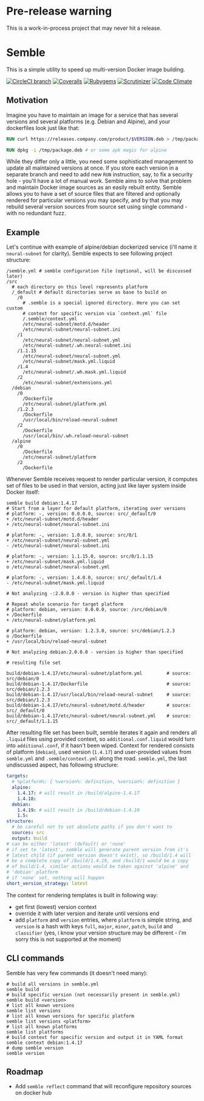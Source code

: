 # Pre-release warning

This is a work-in-process project that may never hit a release.

# Semble

This is a simple utility to speed up multi-version Docker image 
building.

[![CircleCI branch](https://img.shields.io/circleci/project/github/etki/semble/master.svg?style=flat-square)](https://circleci.com/gh/etki/semble/tree/master)
[![Coveralls](https://img.shields.io/coveralls/etki/semble.svg?style=flat-square)](https://coveralls.io/github/etki/semble)
[![Rubygems](https://img.shields.io/gem/v/semble.svg?style=flat-square)](https://rubygems.org/gems/semble)
[![Scrutinizer](https://img.shields.io/scrutinizer/g/etki/semble.svg?style=flat-square)](https://scrutinizer-ci.com/g/etki/semble/)
[![Code Climate](https://img.shields.io/codeclimate/github/etki/semble.svg?style=flat-square)](https://codeclimate.com/github/etki/semble)

## Motivation

Imagine you have to maintain an image for a service that has 
several versions and several platforms (e.g. Debian and Alpine), and 
your dockerfiles look just like that:

```dockerfile
RUN curl https://releases.company.com/product/$VERSION.deb > /tmp/package.deb

RUN dpkg -i /tmp/package.deb # or some apk magic for alpine
```

While they differ only a little, you need some sophisticated management
to update all maintained versions at once. If you store each version in
a separate branch and need to add new `RUN` instruction, say, to fix a
security hole - you'll have a lot of manual work. Semble aims to solve 
that problem and maintain Docker image sources as an easily rebuilt
entity. Semble allows you to have a set of source files that are 
filtered and optionally rendered for particular versions you may 
specify, and by that you may rebuild several version sources from 
source set using single command - with no redundant fuzz.

## Example

Let's continue with example of alpine/debian dockerized service (i'll
name it `neural-subnet` for clarity). Semble expects to see following 
project structure:

```
/semble.yml # semble configuration file (optional, will be discussed later)
/src
  # each directory on this level represents platform
  /_default # default directories serve as base to build on
    /0
      # .semble is a special ignored directory. Here you can set custom 
      # context for specific version via `context.yml` file
      /.semble/context.yml
      /etc/neural-subnet/motd.d/header
      /etc/neural-subnet/neural-subnet.ini
    /1
      /etc/neural-subnet/neural-subnet.yml
      /etc/neural-subnet/.wh.neural-subnet.ini
    /1.1.15
      /etc/neural-subnet/neural-subnet.yml
      /etc/neural-subnet/mask.yml.liquid
    /1.4
      /etc/neural-subnet/.wh.mask.yml.liquid
    /2
      /etc/neural-subnet/extensions.yml
  /debian
    /0
      /Dockerfile 
      /etc/neural-subnet/platform.yml
    /1.2.3
      /Dockerfile
      /usr/local/bin/reload-neural-subnet
    /2
      /Dockerfile
      /usr/local/bin/.wh.reload-neural-subnet
  /alpine
    /0
      /Dockerfile
      /etc/neural-subnet/platform
    /2
      /Dockerfile
```

Whenever Semble receives request to render particular version, it 
computes set of files to be used in that version, acting just like 
layer system inside Docker itself:

```
semble build debian:1.4.17
# Start from a layer for default platform, iterating over versions
# platform: -, version: 0.0.0.0, source: src/_default/0
+ /etc/neural-subnet/motd.d/header
+ /etc/neural-subnet/neural-subnet.ini

# platform: -, version: 1.0.0.0, source: src/0/1
+ /etc/neural-subnet/neural-subnet.yml
- /etc/neural-subnet/neural-subnet.ini

# platform: -, version: 1.1.15.0, source: src/0/1.1.15
+ /etc/neural-subnet/mask.yml.liquid
o /etc/neural-subnet/neural-subnet.yml

# platform: -, version: 1.4.0.0, source: src/_default/1.4
- /etc/neural-subnet/mask.yml.liquid

# Not analyzing -:2.0.0.0 - version is higher than specified

# Repeat whole scenario for target platform
# platform: debian, version: 0.0.0.0, source: /src/debian/0
+ /Dockerfile
+ /etc/neural-subnet/platform.yml

# platform: debian, version: 1.2.3.0, source: src/debian/1.2.3
o /Dockerfile
+ /usr/local/bin/reload-neural-subnet

# Not analyzing debian:2.0.0.0 - version is higher than specified

# resulting file set

build/debian-1.4.17/etc/neural-subnet/platform.yml         # source: src/debian/0
build/debian-1.4.17/Dockerfile                             # source: src/debian/1.2.3
build/debian-1.4.17/usr/local/bin/reload-neural-subnet     # source: src/debian/1.2.3
build/debian-1.4.17/etc/neural-subnet/motd.d/header        # source: src/_default/0
build/debian-1.4.17/etc/neural-subnet/neural-subnet.yml    # source: src/_default/1.1.15
```

After resulting file set has been built, semble iterates it again and 
renders all `.liquid` files using provided context, so 
`additional.conf.liquid` would turn into `additional.conf`, if it 
hasn't been wiped. Context for rendered consists of platform 
(`debian`), used version (`1.4.17`) and user-provided values from 
`semble.yml` and `.semble/context.yml` along the road. `semble.yml`, 
the last undiscussed aspect, has following structure:

```yml
targets:
  # %platform%: { %version%: definition, %version%: definition }
  alpine:
    1.4.17: # will result in /build/alpine-1.4.17
    1.4.18:
  debian:
    1.4.19: # will result in /build/debian-1.4.19
    1.5:
structure:
  # be careful not to set absolute paths if you don't want to
  sources: src
  output: build
# can be either 'latest' (default) or 'none'
# if set to 'latest', semble will generate parent version from it's 
# latest child (if parent version doesn't exist), so /build/1.4 will 
# be a complete copy of /build/1.4.19, and /build/1 would be a copy 
# of build/1.4, similar actions would be taken against 'alpine' and 
# 'debian' platform
# if 'none' set, nothing will happen
short_version_strategy: latest
```

The context for rendering templates is built in following way:
- get first (lowest) version context
- override it with later version and iterate until versions end
- add `platform` and `version` entries, where `platform` is simple 
string, and `version` is a hash with keys `full`, `major`, `minor`, 
`patch`, `build` and `classifier` (yes, i know your version 
structure may be different - i'm sorry this is not supported at the 
moment)

## CLI commands

Semble has very few commands (it doesn't need many):

```
# build all versions in semble.yml
semble build
# build specific version (not necessarily present in semble.yml)
semble build <version>
# list all known versions
semble list versions
# list all known versions for specific platform
semble list versions <platform>
# list all known platforms
semble list platforms
# build context for specific version and output it in YAML format
semble context debian:1.4.17
# dump semble version
semble version
```

## Roadmap

- Add `semble reflect` command that will reconfigure repository sources 
on docker hub

